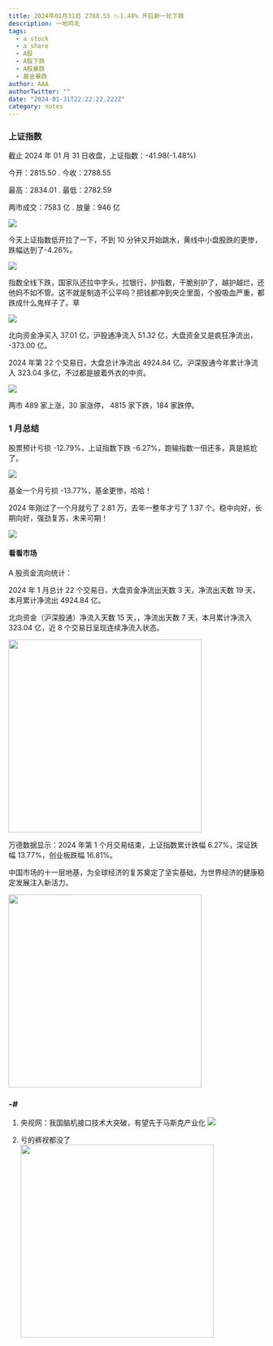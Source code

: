 ```yaml
---
title: 2024年01月31日 2788.55 📉1.48% 开启新一轮下跌
description: 一地鸡毛
tags:
  - a stock
  - a share
  - A股
  - A股下跌
  - A股暴跌
  - 基金暴跌
author: AAA
authorTwitter: ""
date: "2024-01-31T22:22:22.222Z"
category: notes
---
```


### 上证指数

截止 2024 年 01 月 31 日收盘，上证指数：<span class="font-semibold text-g-7">-41.98(-1.48%)</span>

今开：<span class="font-semibold text-g-6">2815.50</span> . 今收：<span class="font-semibold text-g-7">2788.55</span>

最高：<span class="font-semibold text-r-5">2834.01</span> . 最低：<span class="font-semibold text-g-7">2782.59</span>

两市成交：<span class="font-semibold">7583 亿</span> . 放量：<span class="font-semibold text-r-5">946 亿</span>

<img src="/images/uploads/2024-01/20240131-zs-sh.png">

今天上证指数低开拉了一下，不到 10 分钟又开始跳水，黄线中小盘股跌的更惨，跌幅达到了<span class="font-semibold text-g-7">-4.26%</span>。

<img src="/images/uploads/2024-01/20240131-zs-as.png">

指数全线下跌，国家队还拉中字头，拉银行，护指数，干脆别护了，越护越烂，还他妈不如不管。这不就是制造不公平吗？把钱都冲到央企里面，个股吸血严重，都跌成什么鬼样子了。草

<img src="/images/uploads/2024-01/20240131-zs-bs.png">

北向资金净买入 <span class="font-semibold text-r-5">37.01 亿</span>，沪股通净流入 <span class="font-semibold text-r-6">51.32 亿</span>，大盘资金又是疯狂净流出， <span class="font-semibold text-g-6">-373.00 亿</span>。

2024 年第 22 个交易日，大盘总计净流出 <span class="font-semibold text-g-8">4924.84 亿</span>。沪深股通今年累计净流入 <span class="font-semibold text-r-6">323.04</span> 多亿，不过都是披着外衣的中资。

<img src="/images/uploads/2024-01/20240131-zs-global.png">

两市 <span class="text-r-5">489</span> 家上涨，30 家涨停， <span class="font-semibold text-g-7">4815</span> 家下跌，184 家跌停。

### 1 月总结

股票预计亏损 <span class="font-semibold text-g-6">-12.79%</span>，上证指数下跌 <span class="text-g-5">-6.27%</span>，跑输指数一倍还多，真是尴尬了。

<img src="/images/uploads/2024-01/20240131-pic-1.png">

基金一个月亏损 <span class="font-semibold text-g-6">-13.77%</span>，基金更惨，哈哈！

2024 年刚过了一个月就亏了 <span class="font-semibold text-g-6">2.81 万</span>，去年一整年才亏了 1.37 个。稳中向好，长期向好，强劲复苏，未来可期！

<img src="/images/uploads/2024-01/20240131-pic-2.png">

#### 看看市场

A 股资金流向统计：

2024 年 1 月总计 22 个交易日，大盘资金净流出天数 3 天，净流出天数 19 天，本月累计净流出 <span class="font-semibold text-g-8">4924.84 亿</span>。

北向资金（沪深股通）净流入天数 15 天，，净流出天数 7 天，本月累计净流入 <span class="font-semibold text-r-6">323.04 亿</span>，近 8 个交易日呈现连续净流入状态。

<img src="/images/uploads/2024-01/20240131-pic-6.png" style="width: 380px">

万德数据显示：2024 年第 1 个月交易结束，上证指数累计跌幅 6.27%，深证跌幅 13.77%，创业板跌幅 16.81%。

中国市场的十一层地基，为全球经济的复苏奠定了坚实基础，为世界经济的健康稳定发展注入新活力。

<img src="/images/uploads/2024-01/20240131-pic-5.png" style="width: 380px">

### -#

1. 央视网：我国脑机接口技术大突破，有望先于马斯克产业化
   <img src="/images/uploads/2024-01/20240131-pic-4.png">

2. 亏的裤衩都没了
   <img src="/images/uploads/2024-01/20240131-pic-3.jpg" style="width: 380px">
